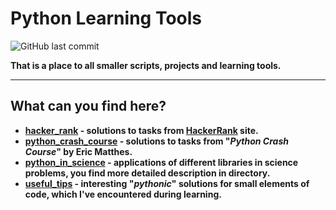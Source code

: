 # **Python Learning Tools**

![GitHub last commit](https://img.shields.io/github/last-commit/mateuszk098/python_learning_tools)

**That is a place to all smaller scripts, projects and learning tools.**

---
## **What can you find here?**
- **[hacker_rank](https://github.com/mateuszk098/python_learning_tools/tree/master/hacker_rank) - solutions to tasks from [HackerRank](https://www.hackerrank.com/domains/python?filters%5Bstatus%5D%5B%5D=unsolved&badge_type=python) site.**
- **[python_crash_course](https://github.com/mateuszk098/python_learning_tools/tree/master/python_crash_course) - solutions to tasks from "_Python Crash Course_" by Eric Matthes.**
- **[python_in_science](https://github.com/mateuszk098/python_learning_tools/tree/master/python_in_science) - applications of different libraries in science problems, you find more detailed description in directory.** 
- **[useful_tips](https://github.com/mateuszk098/python_learning_tools/tree/master/useful_tips) - interesting "_pythonic_" solutions for small elements of code, which I've encountered during learning.**
